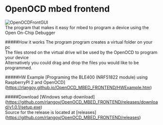 # OpenOCD mbed frontend
![OpenOCDFrontGUI](http://rlangoy.github.io/OpenOCD_MBED_FRONTEND/images/AppDefault.png)<br>
The program that makes it easy for mbed to program a device using the Open On-Chip Debugger<br>

#####How it works
The program program creates a virtual folder on your pc <br>
The files stored on the virtual drive wil be used by the OpenOCD to program your device <br>
Alternatively you could drag and drop the files you would like to be programmed.

#####HW Example
[Programing the BLE400 (NRF51822 module) using RaspberryPI 2 and OpenOCD] (https://rlangoy.github.io/OpenOCD_MBED_FRONTEND/HWExample.htm)

#####Download
[Windows setup download] (https://github.com/rlangoy/OpenOCD_MBED_FRONTEND/releases/download/v1.0.1/setup.exe) <br>
Source for the release is located at [releases] (https://github.com/rlangoy/OpenOCD_MBED_FRONTEND/releases)
